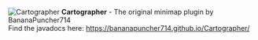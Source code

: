![Cartographer](https://proxy.spigotmc.org/5d79301689a0c304300bc9ab2e792736ff195d7e?url=https%3A%2F%2Fimage.ibb.co%2Fc9Wiok%2F2017_09_21_18_00_41.png)
**Cartographer** - The original minimap plugin by BananaPuncher714  
Find the javadocs here: https://bananapuncher714.github.io/Cartographer/
